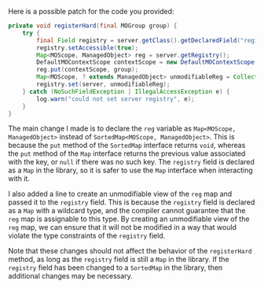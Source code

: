 Here is a possible patch for the code you provided:

```java
private void registerHard(final MOGroup group) {
    try {
        final Field registry = server.getClass().getDeclaredField("registry");
        registry.setAccessible(true);
        Map<MOScope, ManagedObject> reg = server.getRegistry();
        DefaultMOContextScope contextScope = new DefaultMOContextScope(new OctetString(""), group.getScope());
        reg.put(contextScope, group);
        Map<MOScope, ? extends ManagedObject> unmodifiableReg = Collections.unmodifiableMap(reg);
        registry.set(server, unmodifiableReg);
    } catch (NoSuchFieldException | IllegalAccessException e) {
        log.warn("could not set server registry", e);
    }
}
```

The main change I made is to declare the `reg` variable as `Map<MOScope, ManagedObject>` instead of `SortedMap<MOScope, ManagedObject>`. This is because the `put` method of the `SortedMap` interface returns `void`, whereas the `put` method of the `Map` interface returns the previous value associated with the key, or `null` if there was no such key. The `registry` field is declared as a `Map` in the library, so it is safer to use the `Map` interface when interacting with it.

I also added a line to create an unmodifiable view of the `reg` map and passed it to the `registry` field. This is because the `registry` field is declared as a `Map` with a wildcard type, and the compiler cannot guarantee that the `reg` map is assignable to this type. By creating an unmodifiable view of the `reg` map, we can ensure that it will not be modified in a way that would violate the type constraints of the `registry` field.

Note that these changes should not affect the behavior of the `registerHard` method, as long as the `registry` field is still a `Map` in the library. If the `registry` field has been changed to a `SortedMap` in the library, then additional changes may be necessary.